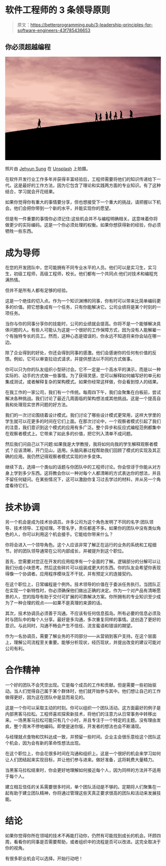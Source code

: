 # 软件工程师的 3 条领导原则

> 原文：<https://betterprogramming.pub/3-leadership-principles-for-software-engineers-43f785436653>

## 你必须超越编程

![](img/e42d8b047edd8ac5c84a992b44842ca5.png)

照片由 [Jehyun Sung](https://unsplash.com/@jaysung?utm_source=unsplash&utm_medium=referral&utm_content=creditCopyText) 在 [Unsplash](https://unsplash.com/s/photos/leader?utm_source=unsplash&utm_medium=referral&utm_content=creditCopyText) 上拍摄。

在软件开发行业工作多年并获得丰富经验后，工程师需要将他们的知识传递给下一代。这是最好的工作方法，因为它包含了理论和实践两方面的专业知识。有了这种结合，学习就会开花结果。

如果你觉得你有重大的事情要分享，但也想接受下一个重大的挑战，请把握以下机会。他们会把你带到一个新的水平，并能实现你的愿望。

但是有一件重要的事情你必须记住:这些机会并不与编程明确相关。这意味着你将做更少的实际编码。这是一个你必须处理的权衡。如果你想获得新的经验，你必须牺牲一些东西。

# 成为导师

在您的开发团队中，您可能拥有不同专业水平的人员。他们可以是实习生，实习生，初级工程师，高级工程师，校长。他们都有一个共同点:他们对技术和编程充满热情。

但并不是所有人都有足够的经验。

这是一个绝佳的切入点。作为一个知识渊博的同事，你有时可以带来比简单编码更多的价值。把它想象成有一个任务，只有你能解决它。公司业绩将是某个时刻的一项任务。

当你与你的同事分享你的技能时，公司的业绩就会提高。你将不是一个能够解决具体问题的人。有些人可能认为这是一个很好的工作保障方式，因为没有人能解雇一个有独特专长的员工。然而，这种心态是错误的，你永远不知道将来你会站在哪一边。

除了企业得到的好处，你还会得到同事的感激。他们会感谢你的任何有价值的反馈。例如，它可以审查拉动式请求，并提供想法以不同的方式做事。

你可以只为你的队友组织小型研讨会。它不一定是一个高水平的演示，而是以一种实际的、动手的方式做一些事情。为了获得灵感，您可以解释如何编写好的单元和集成测试，或者解释复杂的架构模式。如果你经常这样做，你会看到惊人的结果。

在我工作的一家公司，我们有一个传统。每周四下午，我们会聚集在白板前，尝试解决各种挑战。我们讨论了最近几周面临的架构想法或其他挑战。这是一个提高自我和处理现实世界问题的好方法。

我们的一次讨论围绕着设计模式。我们讨论了哪些设计模式更常用，这样大学里的学生就可以花更多的时间在它们上面。在那次讨论中，一个观察者模式引起了我们的注意，我们意识到这个模式的应用有多广泛。整个异步和反应式编程范例都集中在观察者模式上。它带来了如此多的价值，把它列入清单不成问题。

然后我们问自己以下问题:如果我是大学教授，我将如何向我的学生解释观察者模式？应该清晰，开门见山，适用。头脑风暴过程帮助我们回顾了模式的实现及其正确的应用。我仍然记得观察者模式实现的许多变体。

继续下去，选择一个类似的话题与你团队中的工程师讨论。你会惊讶于你能从对方身上学到多少东西。这将教会你以一种对每个人都清晰的方式表达你的想法，并且不留任何疑问。在某些情况下，这可以激励你复习过去学过的材料，并从另一个角度看待它们。

# 技术协调

另一个机会是成为技术协调员。许多公司为这个角色发明了不同的名字:团队领导、技术领导、工程经理。不管名字，责任都差不多。如果你的团队中没有类似角色的人，你可以利用这个机会接手。它能给你带来什么？

你将会进入一个领导角色。这个人应该非常了解正在运行的业务的系统和工程细节。好的团队领导通常在公司内部成长，并被提升到这个职位。

首先，您需要对您正在开发的应用程序有一个全面的了解。逻辑部分的分解可以让我们分成小块思考。然后这些碎片可以组装成更大的东西。你的队友会希望你表现得像一个协调者。应用程序模块互不干扰，并有预定义的连接契约。

在这个职位上，日常编程是个例外。技术领导的价值在于委派任务执行。当团队正在实现一个新特性时，你必须确保他们做出正确的决定。作为一个对产品有清晰愿景的人，您的指导有助于交付可扩展的可靠解决方案。你所拥有的专业知识至少成为了一种合理的观点——如果不是真理的来源的话。

其次，技术协调员必须善于沟通。不应该有任何信息孤岛。所有必要的信息必须及时与团队中的每个人分享。最好是多沟通，多次重复同样的事情。这创造了更好的意识。与此同时，沟通不畅会产生不信任、流言蜚语和错误的期望。

作为一名协调员，需要了解业务的不同部分——从营销到客户支持。在这个层面上，理解公司流程至关重要。能够分析现状，经历现状，并提出改变的建议可能对公司有利。

# 合作精神

一个好的团队不会凭空出现。它是每个成员的工作和贡献。但是需要一些初始驱动。当人们觉得自己属于某个群体时，他们就开始参与其中。他们想让自己的工作做得更好，因为这在团队中是显而易见的。

这是一个你可以采取主动的时刻。你可以组织一个团队活动。这方面最好的例子是内部黑客马拉松。工程师喜欢探索新技术，将他们的注意力从日常事务中转移出来。一场黑客马拉松可能只有几个小时，并且专注于一个特定的主题。没有理由发疯，整个周末不停地编码。即使是迷你版，开发者的想法也会不断涌现。

与经理就点食物和饮料达成一致，并预留一些时间。企业主会很乐意给这个团队这个机会，因为会有新的革命性想法出现。

在这个职位上，你会花很多时间在沟通和组织上。这是一个很好的机会来学习如何让人们团结起来实现目标，并让他们参与进来。做好准备，这将耗费大量精力。

当黑客马拉松结束时，你会更好地理解如何接近每个人，因为同样的方法并不适用于每个人。

建立相互信任的关系需要很多时间，单个团队活动是不够的。定期将人们聚集在一起有助于建立团队精神，你将通过管理这些天真正要求很高的团队和活动来发展技能。

# 结论

如果你觉得你所在领域的技术不再能打动你，仍然有可能找到成长的机会。环顾四周，看看你的同事是否需要帮助，或者组织中的流程是否可以改进。这完全取决于你的视角。

有很多职业机会可以选择。开始行动吧！